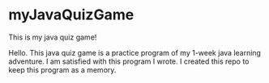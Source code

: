 # myJavaQuizGame
This is my java quiz game!

Hello. This java quiz game is a practice program of my 1-week java learning adventure. I am satisfied with this program I wrote. I created this repo to keep this program as a memory.
